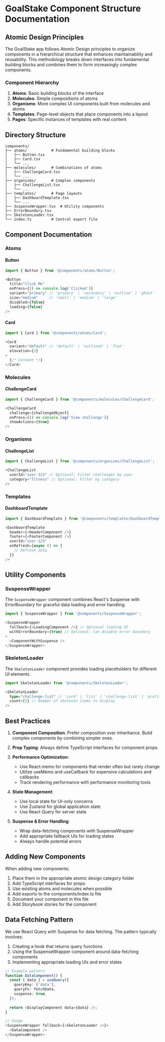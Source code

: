 # GoalStake Component Structure Documentation

## Atomic Design Principles

The GoalStake app follows Atomic Design principles to organize components in a hierarchical structure that enhances maintainability and reusability. This methodology breaks down interfaces into fundamental building blocks and combines them to form increasingly complex components.

### Component Hierarchy

1. **Atoms**: Basic building blocks of the interface
2. **Molecules**: Simple compositions of atoms
3. **Organisms**: More complex UI components built from molecules and atoms
4. **Templates**: Page-level objects that place components into a layout
5. **Pages**: Specific instances of templates with real content

## Directory Structure

```
components/
├── atoms/           # Fundamental building blocks
│   ├── Button.tsx
│   ├── Card.tsx
│   └── ...
├── molecules/       # Combinations of atoms
│   ├── ChallengeCard.tsx
│   └── ...
├── organisms/       # Complex components
│   ├── ChallengeList.tsx
│   └── ...
├── templates/       # Page layouts
│   ├── DashboardTemplate.tsx
│   └── ...
├── SuspenseWrapper.tsx  # Utility components
├── ErrorBoundary.tsx
├── SkeletonLoader.tsx
└── index.ts         # Central export file
```

## Component Documentation

### Atoms

#### Button

```typescript
import { Button } from '@components/atoms/Button';

<Button
  title="Click Me"
  onPress={() => console.log('Clicked')}
  variant="primary" // 'primary' | 'secondary' | 'outline' | 'ghost'
  size="medium"     // 'small' | 'medium' | 'large'
  disabled={false}
  loading={false}
/>
```

#### Card

```typescript
import { Card } from '@components/atoms/Card';

<Card
  variant="default" // 'default' | 'outlined' | 'flat'
  elevation={2}
>
  {/* Content */}
</Card>
```

### Molecules

#### ChallengeCard

```typescript
import { ChallengeCard } from '@components/molecules/ChallengeCard';

<ChallengeCard
  challenge={challengeObject}
  onPress={() => console.log('View challenge')}
  showActions={true}
/>
```

### Organisms

#### ChallengeList

```typescript
import { ChallengeList } from '@components/organisms/ChallengeList';

<ChallengeList
  userId="user-123" // Optional: Filter challenges by user
  category="fitness" // Optional: Filter by category
/>
```

### Templates

#### DashboardTemplate

```typescript
import { DashboardTemplate } from '@components/templates/DashboardTemplate';

<DashboardTemplate
  header={<HeaderComponent />}
  footer={<FooterComponent />}
  userId="user-123"
  onRefresh={async () => {
    // Refresh data
  }}
/>
```

## Utility Components

### SuspenseWrapper

The `SuspenseWrapper` component combines React's Suspense with ErrorBoundary for graceful data loading and error handling.

```typescript
import { SuspenseWrapper } from '@components/SuspenseWrapper';

<SuspenseWrapper
  fallback={<LoadingComponent />} // Optional loading UI
  withErrorBoundary={true} // Optional: Can disable error boundary
>
  <ComponentWithSuspense />
</SuspenseWrapper>
```

### SkeletonLoader

The `SkeletonLoader` component provides loading placeholders for different UI elements.

```typescript
import SkeletonLoader from '@components/SkeletonLoader';

<SkeletonLoader
  type="challenge-list" // 'card' | 'list' | 'challenge-list' | 'profile'
  count={3} // Number of skeleton items to display
/>
```

## Best Practices

1. **Component Composition**: Prefer composition over inheritance. Build complex components by combining simpler ones.

2. **Prop Typing**: Always define TypeScript interfaces for component props.

3. **Performance Optimization**:
   - Use React.memo for components that render often but rarely change
   - Utilize useMemo and useCallback for expensive calculations and callbacks
   - Track rendering performance with performance monitoring tools

4. **State Management**:
   - Use local state for UI-only concerns
   - Use Zustand for global application state
   - Use React Query for server state

5. **Suspense & Error Handling**:
   - Wrap data-fetching components with SuspenseWrapper
   - Add appropriate fallback UIs for loading states
   - Always handle potential errors

## Adding New Components

When adding new components:

1. Place them in the appropriate atomic design category folder
2. Add TypeScript interfaces for props
3. Use existing atoms and molecules when possible
4. Add exports to the components/index.ts file
5. Document your component in this file
6. Add Storybook stories for the component

## Data Fetching Pattern

We use React Query with Suspense for data fetching. The pattern typically involves:

1. Creating a hook that returns query functions
2. Using the SuspenseWrapper component around data-fetching components
3. Implementing appropriate loading UIs and error states

```typescript
// Example pattern
function DataComponent() {
  const { data } = useQuery({
    queryKey: ['data'],
    queryFn: fetchData,
    suspense: true,
  });
  
  return <DisplayComponent data={data} />;
}

// Usage
<SuspenseWrapper fallback={<SkeletonLoader />}>
  <DataComponent />
</SuspenseWrapper>
``` 